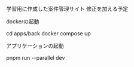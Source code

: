 
学習用に作成した案件管理サイト
修正を加える予定

dockerの起動

cd apps/back
docker compose up

アプリケーションの起動

pnpm run --parallel dev

